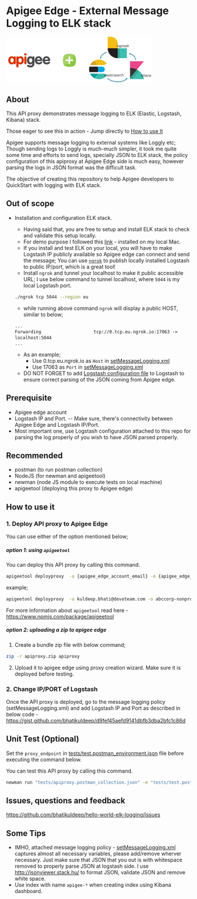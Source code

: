 # Apigee Edge - External Message Logging to ELK stack

<img src="docs/images/apigee-elk.png" align="center" width="400">

## About
This API proxy demonstrates message logging to ELK (Elastic, Logstash, Kibana) stack.

Those eager to see this in action -  Jump directly to  [How to use It](#how-to-use-it)

Apigee supports message logging to external systems like Loggly etc; Though sending logs to Loggly is much-much simpler, it took me quite some time and efforts to send logs, specially JSON to ELK stack, the policy configuration of this apiproxy at Apigee Edge side is much easy, however parsing the logs in JSON format was the difficult task.  

The objective of creating this repository to help Apigee developers to QuickStart with logging with ELK stack.   

## Out of scope
- Installation and configuration ELK stack. 
    - Having said that, you are free to setup and install ELK stack to check and validate this setup locally.
    - For demo purpose I followed this [link](https://logz.io/blog/elk-mac/) - installed on my local Mac.
    - If you install and test ELK on your local, you will have to make Logstash IP publicly available so Apigee edge can connect and send the message; You can use [`ngrok`](https://ngrok.com/) to publish locally installed Logstash to public IP/port, which is a great tool!
    - Install `ngrok` and tunnel your localhost to make it public accessible URL; I use below command to tunnel localhost, where `5044` is my local Logstash port.
    ```bash
    ./ngrok tcp 5044 --region eu
    ```
    - while running above command `ngrok` will display a public HOST, similar to below;

    ```
    ...
    Forwarding                    tcp://0.tcp.eu.ngrok.io:17063 -> localhost:5044
    ...
    ```
    - As an example;
        - Use 0.tcp.eu.ngrok.io as `Host` in [setMessageLogging.xml](apiproxy/policies/setMessageLogging.xml)
        - Use 17063 as `Port` in [setMessageLogging.xml](apiproxy/policies/setMessageLogging.xml)
    - DO NOT FORGET to add [Logstash configuration file](logstash-sample.conf) to Logstash to ensure correct parsing of the JSON coming from Apigee edge. 

## Prerequisite
- Apigee edge account
- Logstash IP and Port.
-- Make sure, there's connectivity between Apigee Edge and Logstash IP/Port. 
- Most important one, use Logstash configuration attached to this repo for parsing the log properly of you wish to have JSON parsed properly. 

## Recommended
- postman (to run postman collection)
- NodeJS (for newman and apigeetool)
- newman (node JS module to execute tests on local machine)
- apigeetool (deploying this proxy to Apigee edge)

## How to use it

### 1. Deploy API proxy to Apigee Edge
You can use either of the option mentioned below;
##### option 1: using `apigeetool`
You can deploy this API proxy by calling this command.

```bash
apigeetool deployproxy  -u {apigee_edge_account_email} -o {apigee_edge_org_name}  -e {environment_name} -n {proxy_name} -d . --verbose --debug
```
example; 
```bash
apigeetool deployproxy  -u kuldeep.bhati@devoteam.com -o abccorp-nonprod  -e test -n hello-world-elk-logging -d . --verbose --debug
```
For more information about `apigeetool` read here - https://www.npmjs.com/package/apigeetool

##### option 2: uploading a zip to apigee edge

1. Create a bundle zip file with below command;
```bash 
zip -r apiproxy.zip apiproxy
```

2. Upload it to apigee edge using proxy creation wizard.
Make sure it is deployed before testing.

### 2. Change IP/PORT of Logstash 
Once the API proxy is deployed, go to the message logging policy (setMessageLogging.xml) and add Logstash IP and Port as described in below code - https://gist.github.com/bhatikuldeep/d9fef45aefd9141dbfb3dba2bfc1c86d


## Unit Test (Optional)
Set the `proxy_endpoint` in [tests/test.postman_environment.json](tests/test.postman_environment.json) file before executing the command below.

You can test this API proxy by calling this command.
```bash
newman run "tests/apiproxy.postman_collection.json" -e "tests/test.postman_environment.json"
```

## Issues, questions and feedback
https://github.com/bhatikuldeep/hello-world-elk-logging/issues

## Some Tips
- IMHO, attached message logging policy - [setMessageLogging.xml](apiproxy/policies/setMessageLogging.xml) captures almost all necessary variables, please add/remove wherver necessary. Just make sure that JSON that you out is with whitespace removed to properly parse JSON at logstash side. I use http://jsonviewer.stack.hu/ to format JSON, validate JSON and remove white space. 
- Use index with name `apigee-*` when creating index using Kibana dashboard.

